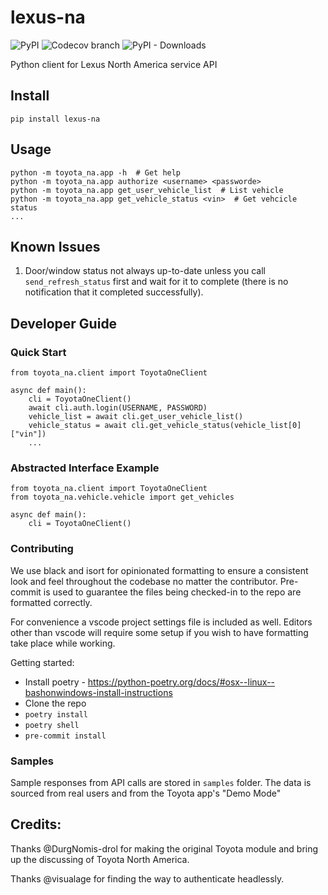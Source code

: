 # lexus-na
![PyPI](https://img.shields.io/pypi/v/toyota-na?style=flat-square) ![Codecov branch](https://img.shields.io/codecov/c/github/toyotha/toyota-na/main?style=flat-square) ![PyPI - Downloads](https://img.shields.io/pypi/dm/toyota-na?style=flat-square)

Python client for Lexus North America service API

## Install
```
pip install lexus-na
```
## Usage
```
python -m toyota_na.app -h  # Get help
python -m toyota_na.app authorize <username> <passworde>
python -m toyota_na.app get_user_vehicle_list  # List vehicle
python -m toyota_na.app get_vehicle_status <vin>  # Get vehcicle status
...
```

## Known Issues
1. Door/window status not always up-to-date unless you call `send_refresh_status` first and wait for it to complete (there is no notification that it completed successfully).

## Developer Guide
### Quick Start
```
from toyota_na.client import ToyotaOneClient

async def main():
    cli = ToyotaOneClient()
    await cli.auth.login(USERNAME, PASSWORD)
    vehicle_list = await cli.get_user_vehicle_list()
    vehicle_status = await cli.get_vehicle_status(vehicle_list[0]["vin"])
    ...
```

### Abstracted Interface Example
```
from toyota_na.client import ToyotaOneClient
from toyota_na.vehicle.vehicle import get_vehicles

async def main():
    cli = ToyotaOneClient()
```

### Contributing
We use black and isort for opinionated formatting to ensure a consistent look and feel throughout the codebase no matter the contributor.
Pre-commit is used to guarantee the files being checked-in to the repo are formatted correctly.

For convenience a vscode project settings file is included as well. Editors other than vscode will require some setup if you wish to have formatting take place while working.

Getting started:
- Install poetry - https://python-poetry.org/docs/#osx--linux--bashonwindows-install-instructions
- Clone the repo
- `poetry install`
- `poetry shell`
- `pre-commit install`

### Samples
Sample responses from API calls are stored in `samples` folder. The data is sourced from real users and from the Toyota app's "Demo Mode"

## Credits:
Thanks @DurgNomis-drol for making the original Toyota module and bring up the discussing of Toyota North America.

Thanks @visualage for finding the way to authenticate headlessly.

